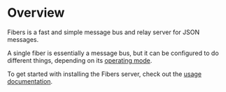 # Overview

Fibers is a fast and simple message bus and relay server for JSON messages.

A single fiber is essentially a message bus, but it can be configured to do different things, depending on
its [operating mode](operating_modes).

To get started with installing the Fibers server, check out the [usage documentation](usage).